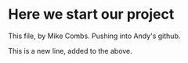 # Here we start our project

This file, by Mike Combs.
Pushing into Andy's github.

This is a new line, added to the above.
